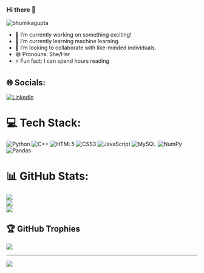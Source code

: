 ### Hi there 👋

<p align="left"> <img src="https://komarev.com/ghpvc/?username=bh-g&label=Profile%20views&color=0e75b6&style=flat" alt="bhumikagupta" /> </p>

- 🔭 I’m currently working on something exciting!
- 🌱 I’m currently learning machine learning.
- 👯 I’m looking to collaborate with like-minded individuals.
- 😄 Pronouns: She/Her
- ⚡ Fun fact: I can spend hours reading


## 🌐 Socials:
[![LinkedIn](https://img.shields.io/badge/LinkedIn-%230077B5.svg?logo=linkedin&logoColor=white)](https://www.linkedin.com/in/bhumika-gupta-9609b122a/) 
<!--[![Twitter](https://img.shields.io/badge/Twitter-%231DA1F2.svg?logo=Twitter&logoColor=white)](https://twitter.com/Bhumika52139976)-->

# 💻 Tech Stack:
![Python](https://img.shields.io/badge/python-3670A0?style=for-the-badge&logo=python&logoColor=ffdd54) ![C++](https://img.shields.io/badge/c++-%2300599C.svg?style=for-the-badge&logo=c%2B%2B&logoColor=white) ![HTML5](https://img.shields.io/badge/html5-%23E34F26.svg?style=for-the-badge&logo=html5&logoColor=white) ![CSS3](https://img.shields.io/badge/css3-%231572B6.svg?style=for-the-badge&logo=css3&logoColor=white) ![JavaScript](https://img.shields.io/badge/javascript-%23323330.svg?style=for-the-badge&logo=javascript&logoColor=%23F7DF1E) ![MySQL](https://img.shields.io/badge/mysql-%2300f.svg?style=for-the-badge&logo=mysql&logoColor=white) ![NumPy](https://img.shields.io/badge/numpy-%23013243.svg?style=for-the-badge&logo=numpy&logoColor=white) ![Pandas](https://img.shields.io/badge/pandas-%23150458.svg?style=for-the-badge&logo=pandas&logoColor=white) 

# 📊 GitHub Stats:
![](https://github-readme-stats.vercel.app/api?username=bh-g&theme=monokai&hide_border=false&include_all_commits=true&count_private=true)<br/>
![](https://github-readme-streak-stats.herokuapp.com/?user=bh-g&theme=monokai&hide_border=false)<br/>
![](https://github-readme-stats.vercel.app/api/top-langs/?username=bh-g&theme=monokai&hide_border=false&include_all_commits=true&count_private=true&layout=compact)

## 🏆 GitHub Trophies
![](https://github-profile-trophy.vercel.app/?username=bh-g&theme=dracula&no-frame=false&no-bg=true&margin-w=4)

---
[![](https://visitcount.itsvg.in/api?id=bh-g&icon=0&color=5)](https://visitcount.itsvg.in)

<!-- Proudly created with GPRM ( https://gprm.itsvg.in ) -->
